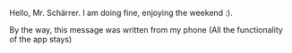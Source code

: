 Hello, Mr. Schärrer. I am doing fine, enjoying the weekend :). 


By the way, this message was written from my phone (All the functionality of the app stays)